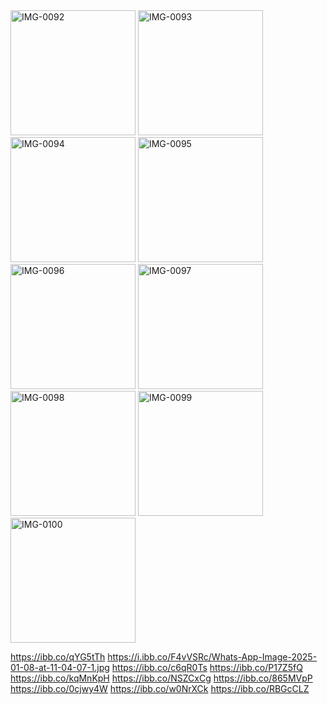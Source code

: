 
<div>

<img src="https://i.ibb.co/F4vVSRc/Whats-App-Image-2025-01-08-at-11-04-07-1.jpg" alt="IMG-0092" border="0" width="200">
<img src="https://i.ibb.co/jL2bbQK/IMG-0093.png" alt="IMG-0093" border="0" width="200">
<img src="https://i.ibb.co/cbBk0k1/IMG-0094.png" alt="IMG-0094" border="0" width="200">
<img src="https://i.ibb.co/d6S4kJY/IMG-0095.png" alt="IMG-0095" border="0" width="200">
<img src="https://i.ibb.co/3pYZdKf/IMG-0096.png" alt="IMG-0096" border="0" width="200">
<img src="https://i.ibb.co/6Xr7FZG/IMG-0097.png" alt="IMG-0097" border="0" width="200">
<img src="https://i.ibb.co/sR1wF99/IMG-0098.png" alt="IMG-0098" border="0" width="200">
<img src="https://i.ibb.co/rMwhqPc/IMG-0099.png" alt="IMG-0099" border="0" width="200">
<img src="https://i.ibb.co/B4zP5nx/IMG-0100.png" alt="IMG-0100" border="0" width="200">


https://ibb.co/qYG5tTh https://i.ibb.co/F4vVSRc/Whats-App-Image-2025-01-08-at-11-04-07-1.jpg
https://ibb.co/c6qR0Ts
https://ibb.co/P17Z5fQ
https://ibb.co/kqMnKpH
https://ibb.co/NSZCxCg
https://ibb.co/865MVpP
https://ibb.co/0cjwy4W
https://ibb.co/w0NrXCk
https://ibb.co/RBGcCLZ
</div>
